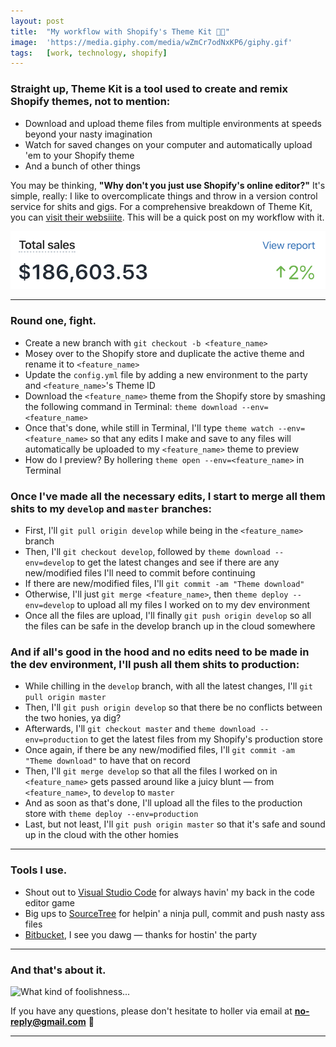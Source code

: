 ```yaml
---
layout: post
title:  "My workflow with Shopify's Theme Kit 👨‍💻"
image:  'https://media.giphy.com/media/wZmCr7odNxKP6/giphy.gif'
tags:   [work, technology, shopify]
---
```


### Straight up, Theme Kit is a tool used to create and remix Shopify themes, not to mention:

- Download and upload theme files from multiple environments at speeds beyond your nasty imagination
- Watch for saved changes on your computer and automatically upload 'em to your Shopify theme
- And a bunch of other things

You may be thinking, **"Why don't you just use Shopify's online editor?"** It's simple, really: I like to overcomplicate things and throw in a version control service for shits and gigs. For a comprehensive breakdown of Theme Kit, you can [visit their websiiite][url-theme-kit]. This will be a quick post on my workflow with it.

![Total sales](/assets/img/shopify-theme-kit-workflow-01.png)

***

### Round one, fight.

- Create a new branch with `git checkout -b <feature_name>`
- Mosey over to the Shopify store and duplicate the active theme and rename it to `<feature_name>`
- Update the `config.yml` file by adding a new environment to the party and `<feature_name>`'s Theme ID
- Download the `<feature_name>` theme from the Shopify store by smashing the following command in Terminal: `theme download --env=<feature_name>`
- Once that's done, while still in Terminal, I'll type `theme watch --env=<feature_name>` so that any edits I make and save to any files will automatically be uploaded to my `<feature_name>` theme to preview
- How do I preview? By hollering `theme open --env=<feature_name>` in Terminal

### Once I've made all the necessary edits, I start to merge all them shits to my `develop` and `master` branches:

- First, I'll `git pull origin develop` while being in the `<feature_name>` branch
- Then, I'll `git checkout develop`, followed by `theme download --env=develop` to get the latest changes and see if there are any new/modified files I'll need to commit before continuing
- If there are new/modified files, I'll `git commit -am "Theme download"`
- Otherwise, I'll just `git merge <feature_name>`, then `theme deploy --env=develop` to upload all my files I worked on to my dev environment
- Once all the files are upload, I'll finally `git push origin develop` so all the files can be safe in the develop branch up in the cloud somewhere

### And if all's good in the hood and no edits need to be made in the dev environment, I'll push all them shits to production:

- While chilling in the `develop` branch, with all the latest changes, I'll `git pull origin master`
- Then, I'll `git push origin develop` so that there be no conflicts between the two honies, ya dig?
- Afterwards, I'll `git checkout master` and `theme download --env=production` to get the latest files from my Shopify's production store
- Once again, if there be any new/modified files, I'll `git commit -am "Theme download"` to have that on record
- Then, I'll `git merge develop` so that all the files I worked on in `<feature_name>` gets passed around like a juicy blunt — from `<feature_name>`, to `develop` to `master`
- And as soon as that's done, I'll upload all the files to the production store with `theme deploy --env=production`
- Last, but not least, I'll `git push origin master` so that it's safe and sound up in the cloud with the other homies

***

### Tools I use.

- Shout out to [Visual Studio Code][url-vsc] for always havin' my back in the code editor game
- Big ups to [SourceTree][url-sourcetree] for helpin' a ninja pull, commit and push nasty ass files
- [Bitbucket][url-bitbucket], I see you dawg — thanks for hostin' the party

***

### And that's about it.

![What kind of foolishness...](https://media.giphy.com/media/26tPoyDhjiJ2g7rEs/giphy.gif)

If you have any questions, please don't hesitate to holler via email at **no-reply@gmail.com** 🤙

***

[url-theme-kit]: https://shopify.github.io/themekit/
[url-sourcetree]: https://www.sourcetreeapp.com/
[url-vsc]: https://code.visualstudio.com/
[url-bitbucket]: https://bitbucket.org/product/